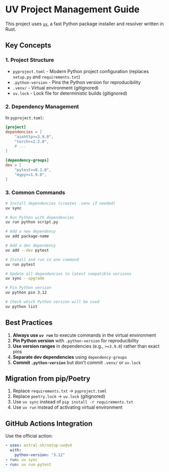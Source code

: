# UV Project Management Guide

This project uses [`uv`](https://github.com/astral-sh/uv), a fast Python package installer and resolver written in Rust.

## Key Concepts

### 1. **Project Structure**
- `pyproject.toml` - Modern Python project configuration (replaces `setup.py` and `requirements.txt`)
- `.python-version` - Pins the Python version for reproducibility
- `.venv/` - Virtual environment (gitignored)
- `uv.lock` - Lock file for deterministic builds (gitignored)

### 2. **Dependency Management**

In `pyproject.toml`:
```toml
[project]
dependencies = [
    "aiohttp>=3.9.0",
    "torch>=2.2.0",
    # ...
]

[dependency-groups]
dev = [
    "pytest>=8.1.0",
    "mypy>=1.9.0",
]
```

### 3. **Common Commands**

```bash
# Install dependencies (creates .venv if needed)
uv sync

# Run Python with dependencies
uv run python script.py

# Add a new dependency
uv add package-name

# Add a dev dependency
uv add --dev pytest

# Install and run in one command
uv run pytest

# Update all dependencies to latest compatible versions
uv sync --upgrade

# Pin Python version
uv python pin 3.12

# Check which Python version will be used
uv python list
```

## Best Practices

1. **Always use `uv run`** to execute commands in the virtual environment
2. **Pin Python version** with `.python-version` for reproducibility
3. **Use version ranges** in dependencies (e.g., `>=3.9.0`) rather than exact pins
4. **Separate dev dependencies** using `dependency-groups`
5. **Commit `.python-version`** but don't commit `.venv/` or `uv.lock`

## Migration from pip/Poetry

1. Replace `requirements.txt` → `pyproject.toml`
2. Replace `poetry.lock` → `uv.lock` (gitignored)
3. Use `uv sync` instead of `pip install -r requirements.txt`
4. Use `uv run` instead of activating virtual environment

## GitHub Actions Integration

Use the official action:
```yaml
- uses: astral-sh/setup-uv@v4
  with:
    python-version: "3.12"
- run: uv sync
- run: uv run pytest
```

